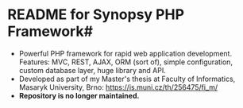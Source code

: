 # README for Synopsy PHP Framework#


* Powerful PHP framework for rapid web application development. Features: MVC, REST, AJAX, ORM (sort of), simple configuration, custom database layer, huge library and API.
* Developed as part of my Master's thesis at Faculty of Informatics, Masaryk University, Brno: https://is.muni.cz/th/256475/fi_m/
* **Repository is no longer maintained.**
